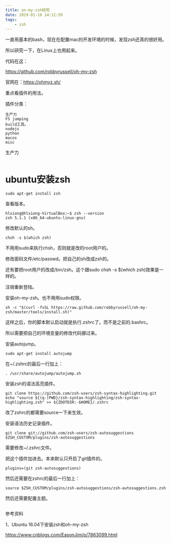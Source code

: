 ```yaml
---
title: on-my-zsh研究
date: 2019-01-16 14:12:59
tags:
	- zsh
---
```




一直用基本的bash，现在在配置mac的开发环境的时候，发现zsh还真的很好用。

所以研究一下，在Linux上也用起来。

代码在这：

https://github.com/robbyrussell/oh-my-zsh

官网在：https://ohmyz.sh/

重点看插件的用法。

插件分类：

```
生产力
FS jumping
build工具。
nodejs
python
macos
misc
```

生产力

```

```



# ubuntu安装zsh

```
sudo apt-get install zsh
```

查看版本。

````
hlxiong@hlxiong-VirtualBox:~$ zsh --version
zsh 5.1.1 (x86_64-ubuntu-linux-gnu)
````

修改默认的sh。

```
chsh -s $(which zsh)
```

不用用sudo来执行chsh，否则就是改的root用户的。

修改密码文件/etc/passwd。把自己的sh改成zsh的。

还有要把root用户的改成/bin/zsh。这个跟sudo chsh -s $(which zsh)效果是一样的。

注销重新登陆。





安装oh-my-zsh。也不用用sudo权限。

```
sh -c "$(curl -fsSL https://raw.github.com/robbyrussell/oh-my-zsh/master/tools/install.sh)"
```

这样之后，你的脚本默认启动就是执行.zshrc了。而不是之前的.bashrc。

所以需要把自己的环境变量的修改代码挪过来。



安装autojump。

```
sudo apt-get install autojump
```

在~/.zshrc的最后一行加上：

```
. /usr/share/autojump/autojump.sh
```

安装zsh的语法高亮插件。

```
git clone https://github.com/zsh-users/zsh-syntax-highlighting.git
echo "source ${(q-)PWD}/zsh-syntax-highlighting/zsh-syntax-highlighting.zsh" >> ${ZDOTDIR:-$HOME}/.zshrc
```

改了zshrc的都需要source一下来生效。

安装语法历史记录插件。

```
git clone git://github.com/zsh-users/zsh-autosuggestions $ZSH_CUSTOM/plugins/zsh-autosuggestions
```

需要修改~/.zshrc文件。

把这个插件加进去。本来默认只开启了git插件的。

```
plugins=(git zsh-autosuggestions)
```

然后还需要在zshrc的最后一行加上：

```
source $ZSH_CUSTOM/plugins/zsh-autosuggestions/zsh-autosuggestions.zsh
```

然后还需要配置主题。

```

```







参考资料

1、Ubuntu 16.04下安装zsh和oh-my-zsh

https://www.cnblogs.com/EasonJim/p/7863099.html

